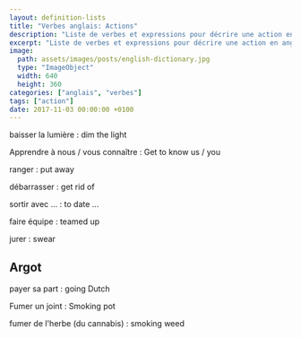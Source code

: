 ```yaml
---
layout: definition-lists
title: "Verbes anglais: Actions"
description: "Liste de verbes et expressions pour décrire une action en anglais."
excerpt: "Liste de verbes et expressions pour décrire une action en anglais."
image:
  path: assets/images/posts/english-dictionary.jpg
  type: "ImageObject"
  width: 640
  height: 360
categories: ["anglais", "verbes"]
tags: ["action"]
date: 2017-11-03 00:00:00 +0100
---
```


baisser la lumière
: dim the light

Apprendre à nous / vous connaître
: Get to know us / you

ranger
: put away

débarrasser
: get rid of

sortir avec ...
: to date ...

faire équipe
: teamed up

jurer
: swear


## Argot

payer sa part
: going Dutch

Fumer un joint
: Smoking pot

fumer de l'herbe (du cannabis)
: smoking weed
